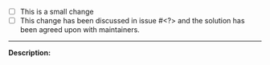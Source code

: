 <!---
Thank you for contributing!
Before submitting a pull request that implements a new functionality or fixing a major bug,
please open an issue first and propose your solution. This way we can discuss before time is spent on a solution that may not work for us.

Please check the correct option in the below list and delete the irrelevant ones.
For the second option, please fill in the issue where the solution has been discussed.
-->

- [ ] This is a small change 
- [ ] This change has been discussed in issue #<?> and the solution has been agreed upon with maintainers.

---

**Description:**
